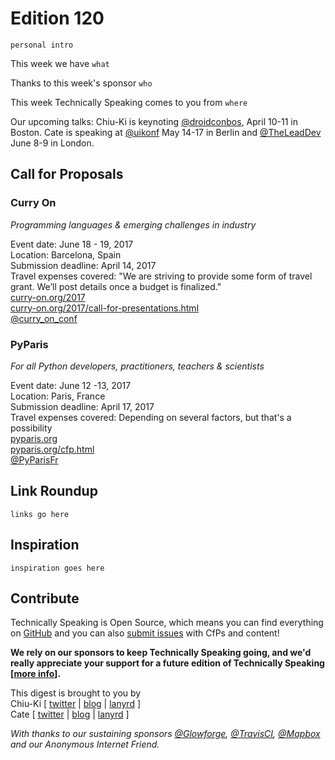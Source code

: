 # Edition 120

`personal intro`

This week we have `what`

Thanks to this week's sponsor `who`

This week Technically Speaking comes to you from `where`

Our upcoming talks: Chiu-Ki is keynoting [@droidconbos](http://twitter.com/droidconbos), April 10-11 in Boston. Cate is speaking at [@uikonf](http://twitter.com/uikonf) May 14-17 in Berlin and [@TheLeadDev](http://twitter.com/theleaddev) June 8-9 in London.


## Call for Proposals

### Curry On  
*Programming languages & emerging challenges in industry*  

Event date: June 18 - 19, 2017  
Location: Barcelona, Spain  
Submission deadline: April 14, 2017  
Travel expenses covered: "We are striving to provide some form of travel grant. We’ll post details once a budget is finalized."  
[curry-on.org/2017](http://curry-on.org/2017)  
[curry-on.org/2017/call-for-presentations.html](http://www.curry-on.org/2017/call-for-presentations.html)  
[@curry_on_conf](https://twitter.com/curry_on_conf)  


### PyParis

*For all Python developers, practitioners, teachers & scientists*

Event date: June 12 -13, 2017  
Location: Paris, France  
Submission deadline: April 17, 2017  
Travel expenses covered: Depending on several factors, but that's a possibility  
[pyparis.org](http://pyparis.org/)  
[pyparis.org/cfp.html](http://pyparis.org/cfp.html)  
[@PyParisFr](http://twitter.com/PyParisFr)


## Link Roundup

`links go here`

## Inspiration

`inspiration goes here`  

## Contribute

Technically Speaking is Open Source, which means you can find everything on [GitHub](https://github.com/catehstn/technically-speaking/) and you can also [submit issues](https://github.com/catehstn/technically-speaking/issues/new) with CfPs and content!

**We rely on our sponsors to keep Technically Speaking going, and we'd really appreciate your support for a future edition of Technically Speaking [[more info](http://www.techspeak.email/sponsorship/)].**  


This digest is brought to you by  
Chiu-Ki [ [twitter](https://twitter.com/chiuki) | [blog](http://blog.sqisland.com/) | [lanyrd](http://lanyrd.com/profile/chiuki/) ]  
Cate [ [twitter](https://twitter.com/catehstn) | [blog](http://www.cate.blog/) | [lanyrd](http://lanyrd.com/profile/catehstn/) ]

*With thanks to our sustaining sponsors [@Glowforge](http://twitter.com/glowforge), [@TravisCI](http://twitter.com/travisci), [@Mapbox](http://twitter.com/mapbox) and our Anonymous Internet Friend.*
